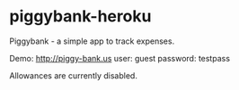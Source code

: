 piggybank-heroku
================
Piggybank - a simple app to track expenses.

Demo:
http://piggy-bank.us
user: guest
password: testpass

Allowances are currently disabled.

